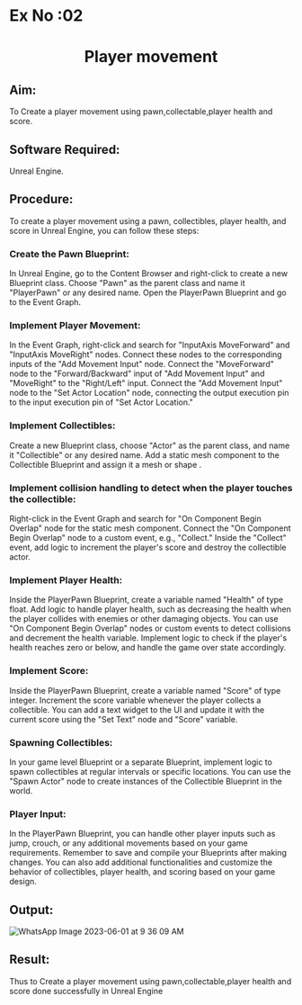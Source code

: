 # Ex No :02

# <p align="center">  Player movement</p>

## Aim:
To Create a player movement using pawn,collectable,player health and score.

## Software Required:
Unreal Engine.

## Procedure:
To create a player movement using a pawn, collectibles, player health, and score in Unreal Engine, you can follow these steps:

### Create the Pawn Blueprint:

In Unreal Engine, go to the Content Browser and right-click to create a new Blueprint class.
Choose "Pawn" as the parent class and name it "PlayerPawn" or any desired name.
Open the PlayerPawn Blueprint and go to the Event Graph.

### Implement Player Movement:

In the Event Graph, right-click and search for "InputAxis MoveForward" and "InputAxis MoveRight" nodes.
Connect these nodes to the corresponding inputs of the "Add Movement Input" node.
Connect the "MoveForward" node to the "Forward/Backward" input of "Add Movement Input" and "MoveRight" to the "Right/Left" input.
Connect the "Add Movement Input" node to the "Set Actor Location" node, connecting the output execution pin to the input execution pin of "Set Actor Location."

### Implement Collectibles:

Create a new Blueprint class, choose "Actor" as the parent class, and name it "Collectible" or any desired name.
Add a static mesh component to the Collectible Blueprint and assign it a mesh or shape
.
### Implement collision handling to detect when the player touches the collectible:
Right-click in the Event Graph and search for "On Component Begin Overlap" node for the static mesh component.
Connect the "On Component Begin Overlap" node to a custom event, e.g., "Collect."
Inside the "Collect" event, add logic to increment the player's score and destroy the collectible actor.


### Implement Player Health:

Inside the PlayerPawn Blueprint, create a variable named "Health" of type float.
Add logic to handle player health, such as decreasing the health when the player collides with enemies or other damaging objects.
You can use "On Component Begin Overlap" nodes or custom events to detect collisions and decrement the health variable.
Implement logic to check if the player's health reaches zero or below, and handle the game over state accordingly.

### Implement Score:

Inside the PlayerPawn Blueprint, create a variable named "Score" of type integer.
Increment the score variable whenever the player collects a collectible.
You can add a text widget to the UI and update it with the current score using the "Set Text" node and "Score" variable.


### Spawning Collectibles:

In your game level Blueprint or a separate Blueprint, implement logic to spawn collectibles at regular intervals or specific locations.
You can use the "Spawn Actor" node to create instances of the Collectible Blueprint in the world.


### Player Input:

In the PlayerPawn Blueprint, you can handle other player inputs such as jump, crouch, or any additional movements based on your game requirements.
Remember to save and compile your Blueprints after making changes. You can also add additional functionalities and customize the behavior of collectibles, player health, and scoring based on your game design.

## Output:
![WhatsApp Image 2023-06-01 at 9 36 09 AM](https://github.com/durga46/EX1.game-programming/assets/75235704/f463c951-c057-4019-9615-dc2342281bf2)


## Result:

Thus to Create a player movement using pawn,collectable,player health and score done successfully in Unreal Engine





